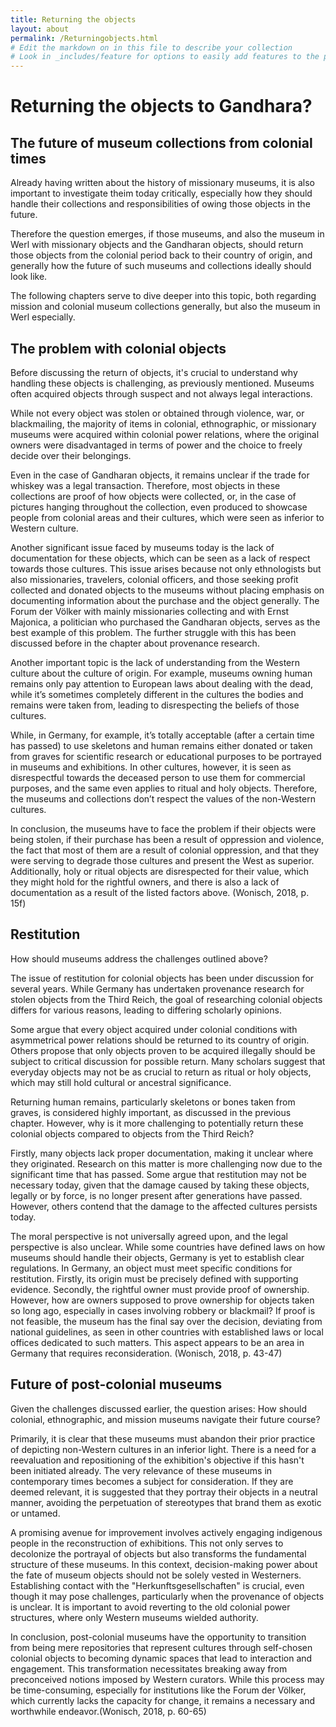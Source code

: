 ```yaml
---
title: Returning the objects
layout: about
permalink: /Returningobjects.html
# Edit the markdown on in this file to describe your collection
# Look in _includes/feature for options to easily add features to the page
---
```


# Returning the objects to Gandhara? 
## The future of museum collections from colonial times
Already having written about the history of missionary museums, it is also important to investigate theim today critically, especially how they should handle their collections and responsibilities of owing those objects in the future. 

Therefore the question emerges, if those museums, and also the museum in Werl with missionary objects and the Gandharan objects, should return those objects from the colonial period back to their country of origin, and generally how the future of such museums and collections ideally should look like. 

The following chapters serve to dive deeper into this topic, both regarding mission and colonial museum collections generally, but also the museum in Werl especially. 

## The problem with colonial objects 
Before discussing the return of objects, it's crucial to understand why handling these objects is challenging, as previously mentioned. Museums often acquired objects through suspect and not always legal interactions.

While not every object was stolen or obtained through violence, war, or blackmailing, the majority of items in colonial, ethnographic, or missionary museums were acquired within colonial power relations, where the original owners were disadvantaged in terms of power and the choice to freely decide over their belongings.

Even in the case of Gandharan objects, it remains unclear if the trade for whiskey was a legal transaction. Therefore, most objects in these collections are proof of how objects were collected, or, in the case of pictures hanging throughout the collection, even produced to showcase people from colonial areas and their cultures, which were seen as inferior to Western culture.

Another significant issue faced by museums today is the lack of documentation for these objects, which can be seen as a lack of respect towards those cultures. This issue arises because not only ethnologists but also missionaries, travelers, colonial officers, and those seeking profit collected and donated objects to the museums without placing emphasis on documenting information about the purchase and the object generally. The Forum der Völker with mainly missionaries collecting and with Ernst Majonica, a politician who purchased the Gandharan objects, serves as the best example of this problem. The further struggle with this has been discussed before in the chapter about provenance research.

Another important topic is the lack of understanding from the Western culture about the culture of origin. For example, museums owning human remains only pay attention to European laws about dealing with the dead, while it’s sometimes completely different in the cultures the bodies and remains were taken from, leading to disrespecting the beliefs of those cultures.

While, in Germany, for example, it’s totally acceptable (after a certain time has passed) to use skeletons and human remains either donated or taken from graves for scientific research or educational purposes to be portrayed in museums and exhibitions. In other cultures, however, it is seen as disrespectful towards the deceased person to use them for commercial purposes, and the same even applies to ritual and holy objects. Therefore, the museums and collections don’t respect the values of the non-Western cultures.

In conclusion, the museums have to face the problem if their objects were being stolen, if their purchase has been a result of oppression and violence, the fact that most of them are a result of colonial oppression, and that they were serving to degrade those cultures and present the West as superior. Additionally, holy or ritual objects are disrespected for their value, which they might hold for the rightful owners, and there is also a lack of documentation as a result of the listed factors above. (Wonisch, 2018, p. 15f)

## Restitution
How should museums address the challenges outlined above?

The issue of restitution for colonial objects has been under discussion for several years. While Germany has undertaken provenance research for stolen objects from the Third Reich, the goal of researching colonial objects differs for various reasons, leading to differing scholarly opinions.

Some argue that every object acquired under colonial conditions with asymmetrical power relations should be returned to its country of origin. Others propose that only objects proven to be acquired illegally should be subject to critical discussion for possible return. Many scholars suggest that everyday objects may not be as crucial to return as ritual or holy objects, which may still hold cultural or ancestral significance.

Returning human remains, particularly skeletons or bones taken from graves, is considered highly important, as discussed in the previous chapter. However, why is it more challenging to potentially return these colonial objects compared to objects from the Third Reich?

Firstly, many objects lack proper documentation, making it unclear where they originated. Research on this matter is more challenging now due to the significant time that has passed. Some argue that restitution may not be necessary today, given that the damage caused by taking these objects, legally or by force, is no longer present after generations have passed. However, others contend that the damage to the affected cultures persists today.

The moral perspective is not universally agreed upon, and the legal perspective is also unclear. While some countries have defined laws on how museums should handle their objects, Germany is yet to establish clear regulations. In Germany, an object must meet specific conditions for restitution. Firstly, its origin must be precisely defined with supporting evidence. Secondly, the rightful owner must provide proof of ownership. However, how are owners supposed to prove ownership for objects taken so long ago, especially in cases involving robbery or blackmail? If proof is not feasible, the museum has the final say over the decision, deviating from national guidelines, as seen in other countries with established laws or local offices dedicated to such matters. This aspect appears to be an area in Germany that requires reconsideration. (Wonisch, 2018, p. 43-47)

## Future of post-colonial museums
Given the challenges discussed earlier, the question arises: How should colonial, ethnographic, and mission museums navigate their future course?

Primarily, it is clear that these museums must abandon their prior practice of depicting non-Western cultures in an inferior light. There is a need for a reevaluation and repositioning of the exhibition's objective if this hasn't been initiated already. The very relevance of these museums in contemporary times becomes a subject for consideration. If they are deemed relevant, it is suggested that they portray their objects in a neutral manner, avoiding the perpetuation of stereotypes that brand them as exotic or untamed.

A promising avenue for improvement involves actively engaging indigenous people in the reconstruction of exhibitions. This not only serves to decolonize the portrayal of objects but also transforms the fundamental structure of these museums. In this context, decision-making power about the fate of museum objects should not be solely vested in Westerners. Establishing contact with the "Herkunftsgesellschaften" is crucial, even though it may pose challenges, particularly when the provenance of objects is unclear. It is important to avoid reverting to the old colonial power structures, where only Western museums wielded authority.

In conclusion, post-colonial museums have the opportunity to transition from being mere repositories that represent cultures through self-chosen colonial objects to becoming dynamic spaces that lead to interaction and engagement. This transformation necessitates breaking away from preconceived notions imposed by Western curators. While this process may be time-consuming, especially for institutions like the Forum der Völker, which currently lacks the capacity for change, it remains a necessary and worthwhile endeavor.(Wonisch, 2018, p. 60-65)
